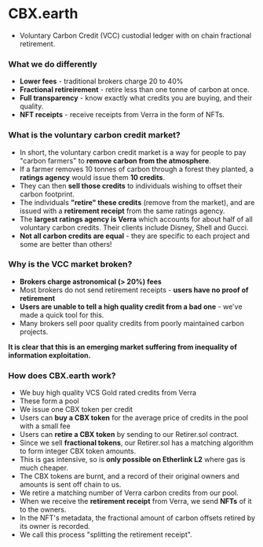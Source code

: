# CBX.earth

- Voluntary Carbon Credit (VCC) custodial ledger with on chain fractional retirement.

### What we do differently

- **Lower fees** - traditional brokers charge 20 to 40%
- **Fractional retireirement** - retire less than one tonne of carbon at once.
- **Full transparency** - know exactly what credits you are buying, and their quality.
- **NFT receipts** - receive receipts from Verra in the form of NFTs.

### What is the voluntary carbon credit market?

- In short, the voluntary carbon credit market is a way for people to pay "carbon farmers" to **remove carbon from the atmosphere**.
- If a farmer removes 10 tonnes of carbon through a forest they planted, a **ratings agency** would issue them **10 credits**.
- They can then **sell those credits** to individuals wishing to offset their carbon footprint.
- The individuals **"retire" these credits** (remove from the market), and are issued with a **retirement receipt** from the same ratings agency.
- The **largest ratings agency is Verra** which accounts for about half of all voluntary carbon credits. Their clients include Disney, Shell and Gucci.
- **Not all carbon credits are equal** - they are specific to each project and some are better than others!

### Why is the VCC market broken?

- **Brokers charge astronomical (> 20%) fees**
- Most brokers do not send retirement receipts - **users have no proof of retirement**
- **Users are unable to tell a high quality credit from a bad one** - we've made a quick tool for this.
- Many brokers sell poor quality credits from poorly maintained carbon projects.

**It is clear that this is an emerging market suffering from inequality of information exploitation.**

### How does CBX.earth work?

- We buy high quality VCS Gold rated credits from Verra
- These form a pool
- We issue one CBX token per credit
- Users can **buy a CBX token** for the average price of credits in the pool with a small fee
- Users can **retire a CBX token** by sending to our Retirer.sol contract.
- Since we sell **fractional tokens**, our Retirer.sol has a matching algorithm to form integer CBX token amounts.
- This is gas intensive, so is **only possible on Etherlink L2** where gas is much cheaper.
- The CBX tokens are burnt, and a record of their original owners and amounts is sent off chain to us.
- We retire a matching number of Verra carbon credits from our pool.
- When we receive the **retirement receipt** from Verra, we send **NFTs** of it to the owners.
- In the NFT's metadata, the fractional amount of carbon offsets retired by its owner is recorded.
- We call this process "splitting the retirement receipt".
